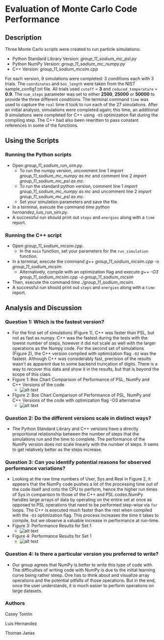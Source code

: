 # Evaluation of Monte Carlo Code Performance
## Description
Three Monte Carlo scripts were created to run particle simulations:
* Python Standard Library Version: *group_11_sodium_mc_psl.py*
* Python NumPy Version: *group_11_sodium_mc_numpy.py*
* C++ Version: *group_11_sodium_mcsim.cpp*

For each version, 9 simulations were completed: 3 conditions each with 3 trials. The `coordinates` and `box_length` were taken from the NIST sample_config1.txt file. All trials used `cutoff` = **3** and `reduced_temperature` = **0.9**. The `num_steps` parameter was set to either **2500**, **25000** or **50000** to provide the three different conditions. The terminal command `time` was used to capture the `real` time it took to run each of the 27 simulations. After an initial analysis, simulations were completed again; this time, an additional 9 simulations were completed for C++ using `-O3` optimization flat during the compiling step. The C++ had also been rewritten to pass constant references in some of the functions.

## Using the Scripts
### Running the Python scripts
* Open *group_11_sodium_run_sim.py*.
    * To run the numpy version, uncomment line 1 *import group_11_sodium_mc_numpy as mc* and comment line 2 *import group_11_sodium_mc_psl as mc*.
    * To run the standard python version, comment line 1 *import group_11_sodium_mc_numpy as mc* and uncomment line 2 *import group_11_sodium_mc_psl as mc*.
    * Set your simulation parameters and save the file.
* In a terminal, execute the command *time python hernandez_luis_run_sim.py*.
* A successful run should print out `steps` and `energies` along with a `time` report.

### Running the C++ script
* Open *group_11_sodium_mcsim.cpp*.
    * In the `main` function, set your parameters for the `run_simulation` function.
* In a terminal, execute the command *g++ group_11_sodium_mcsim.cpp -o group_11_sodium_mcsim*.
    * Alternatively, compile with an optimization flag and execute *g++ -O3 group_11_sodium_mcsim.cpp -o group_11_sodium_mcsim*
* Then, execute the command *time ./group_11_sodium_mcsim*.
* A successful run should print out `steps` and `energies` along with a `time` report.

## Analysis and Discussion
### Question 1: Which is the fastest version?
* For the first set of simulations (Figure 1), C++ was faster than PSL, but not as fast as numpy. C++ was the fastest during the tests with the lowest number of steps, however it did not scale as well with the larger operations as the Numpy code. For the second set of simulations (Figure 2), the C++ version compiled with optimization flag `-O3` was the fastest. Although C++ was considerably fast, precision of the results wasn't as apparent due to some backend truncation of digits. There is a way to recover this data and show it in the results, but that is beyond the scope of this class.
* Figure 1: Box Chart Comparison of Performance of PSL, NumPy and C++ Versions of the code
    * ![alt text](comparison_box_chart.png)
* FIgure 2: Box Chart Comparison of Performance of PSL, NumPy and C++ Versions of the code with optimization flag -O3 alternative
    * ![alt text](comparison_box_chart_with_O3.png)

### Question 2: Do the different versions scale in distinct ways?
* The Python Standard Library and C++ versions have a directly proportional relationship between the number of steps that the simulations run and the time to complete. The performance of the NumPy version does not scale linearly with the number of steps. It sems to get relatively better as the steps increase.

### Question 3: Can you identify potential reasons for observed performance variations?
* Looking at the raw time numbers of User, Sys and Real in Figure 2, it appears that the NumPy code pushes a lot of the processing time out of the code itself and onto the CPU to perform, hence the higher run times of Sys in comparison to those of the C++ and PSL codes.NumPy handles large arrays of data by operating on the entire set at once as opposed to PSL operations that need to be performed step-wise via `for` loops. The C++ is executed much faster than the rest when compiled with the `-O3` optimization flag. This process increases the time it takes to compile, but we observe a valuable increase in performance at run-time.
* Figure 3: Performance Results for Set 1
    * ![alt text](time_results_table.png)
* Figure 4: Performance Results for Set 1
    * ![alt text](time_results_table_2.png)

### Question 4: Is there a particular version you preferred to write?
* Our group agrees that NumPy is better to write this type of code with. The difficulties of writing code with NumPy is due to the initial learning curve being rather steep. One has to think about and visualize array operations and the potential pitfalls of those operations. But in the end, once the user understands, it is much easier to perform operations on large datasets.  

### Authors
Casey Tomlin

Luis Hernandez

Thomas Janas